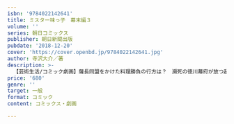 ```yaml
---
isbn: '9784022142641'
title: ミスター味っ子　幕末編３
volume: ''
series: 朝日コミックス
publisher: 朝日新聞出版
pubdate: '2018-12-20'
cover: 'https://cover.openbd.jp/9784022142641.jpg'
author: 寺沢大介／著
description: >-
  【芸術生活/コミック劇画】薩長同盟をかけた料理勝負の行方は？　瀕死の徳川幕府が放つ起死回生の秘策とは？　日本を狙うグラバーの次の一手とは？　幕末の動乱をミスター味っ子は料理救うことができるのか！？　時代ミステリー読み切り「水戸光国」も収録！
price: '680'
genre: ''
target: 一般
format: コミック
content: コミックス・劇画

---
```

